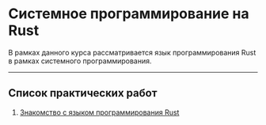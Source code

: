 # Системное программирование на Rust

В рамках данного курса рассматривается язык программирования Rust в рамках системного программирования.

---

## Список практических работ

1. [Знакомство с языком программирования Rust](/system-programming/practice-1)
